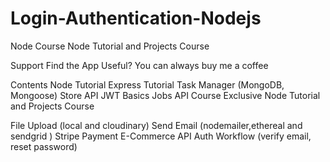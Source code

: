 # Login-Authentication-Nodejs
Node Course
Node Tutorial and Projects Course

Support
Find the App Useful? You can always buy me a coffee

Contents
Node Tutorial
Express Tutorial
Task Manager (MongoDB, Mongoose)
Store API
JWT Basics
Jobs API
Course Exclusive
Node Tutorial and Projects Course

File Upload (local and cloudinary)
Send Email (nodemailer,ethereal and sendgrid )
Stripe Payment
E-Commerce API
Auth Workflow (verify email, reset password)
